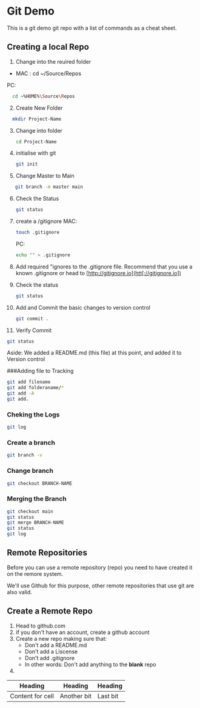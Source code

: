 # Git Demo
This is a git demo git repo with a list of commands as a cheat sheet.

## Creating a local Repo

1) Change into the reuired folder
- MAC : cd ~/Source/Repos
  
PC: 
```bash 
  cd ~%HOME%\Source\Repos
```

2) Create New Folder
   
```bash 
  mkdir Project-Name
```

3) Change into folder
   ```bash
   cd Project-Name
   ```
4) initialise with git
   ```bash
   git init
   ```
5) Change Master to Main
```bash
   git branch -m master main
```
6) Check the Status
   ```bash
   git status
   ```
7) create a /gitignore
   MAC:
   ```bash
   touch .gitignore
   ```
   PC:
   ```bash
   echo "" > .gitignore
   ```
8) Add required "ignores to the .gitignore file. Recommend that you use a known .gitignore
or head to [http://gitignore.io](htt[://gitignore.io])
9) Check the status
   ```bash
   git status
   ```
10) Add and Commit the basic changes to version control
    
    ```bash
    git commit .
    ```
11) Verify Commit 
```bash 
git status 
```
Aside: We added a README.md (this file) at this point, and added it to Version control

###Adding file to Tracking

```bash
git add filename
git add folderaname/*
git add -A
git add.
```

### Cheking the Logs
```bash
git log
```
### Create a branch
```bash
git branch -v
```

### Change branch
```bash
git checkout BRANCH-NAME
```

### Merging the Branch
```bash
git checkout main
git status
git merge BRANCH-NAME
git status
git log
```

## Remote Repositories
Before you can use a remote repository (repo) you need to have created it on the remore system.

We'll use Github for this purpose, other remote repositories that use git are also valid.

## Create a Remote Repo

1) Head to github.com
2) if you don't have an account, create a github account
3) Create a new repo making sure that: 
   - Don't add a README.md
   - Don't add a Liscense
   - Don't add .gitignore
   - In other words: Don't add anything to the **blank** repo
4) 


|Heading|Heading|Heading|
|-|-|-|
|Content for cell|Another bit|Last bit|


